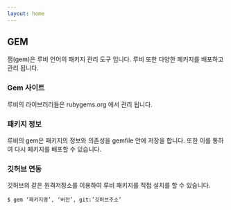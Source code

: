 ```yaml
---
layout: home
---
```


## GEM
잼(gem)은 루비 언어의 패키지 관리 도구 입니다. 루비 또한 다양한 페키지를 배포하고 관리 됩니다.

### Gem 사이트
루비의 라이브러리들은 rubygems.org 에서 관리 됩니다.

### 패키지 정보
루비의 gem은 패키지의 정보와 의존성을 gemfile 안에 저장을 합니다. 또한 이를 통하여 다시 페키지를 배포할 수 있습니다.

### 깃허브 연동
깃허브의 같은 원격저장소를 이용하여 루비 패키지를 직접 설치를 할 수 있습니다.

```
$ gem ‘패키지명’, ‘버전’, git:’깃허브주소’
```